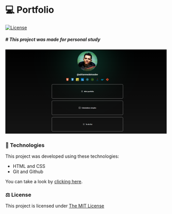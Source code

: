 # 💻 Portfolio
<a href="https://opensource.org/license/mit/" target="_blank">
  <img alt="License" src="https://img.shields.io/static/v1?label=license&message=MIT&color=49AA26&labelColor=000000" >
</a>
<br>

##### # This project was made for personal study

<p>
  <img  src=".github/mini-port.png" >
</p>

### 🚀 Technologies

This project was developed using these technologies:

- HTML and CSS
- Git and Github

You can take a look by <a href="https://adrianmedeirosdev.github.io/mini-portfolio" target="_blank">clicking here</a>.
### ⚖ License
<p> This project is licensed under <a href="https://opensource.org/license/mit/" target="_blank">The MIT License</a> </p>

